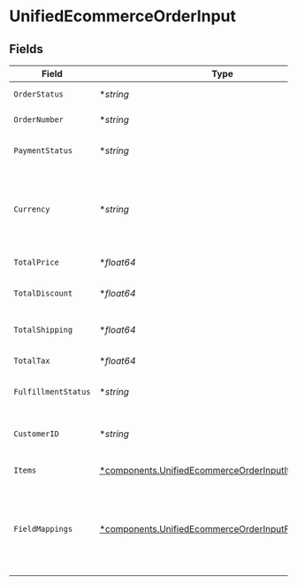 # UnifiedEcommerceOrderInput


## Fields

| Field                                                                                                                     | Type                                                                                                                      | Required                                                                                                                  | Description                                                                                                               |
| ------------------------------------------------------------------------------------------------------------------------- | ------------------------------------------------------------------------------------------------------------------------- | ------------------------------------------------------------------------------------------------------------------------- | ------------------------------------------------------------------------------------------------------------------------- |
| `OrderStatus`                                                                                                             | **string*                                                                                                                 | :heavy_minus_sign:                                                                                                        | The status of the order                                                                                                   |
| `OrderNumber`                                                                                                             | **string*                                                                                                                 | :heavy_minus_sign:                                                                                                        | The number of the order                                                                                                   |
| `PaymentStatus`                                                                                                           | **string*                                                                                                                 | :heavy_minus_sign:                                                                                                        | The payment status of the order                                                                                           |
| `Currency`                                                                                                                | **string*                                                                                                                 | :heavy_minus_sign:                                                                                                        | The currency of the order. Authorized value must be of type CurrencyCode (ISO 4217)                                       |
| `TotalPrice`                                                                                                              | **float64*                                                                                                                | :heavy_minus_sign:                                                                                                        | The total price of the order                                                                                              |
| `TotalDiscount`                                                                                                           | **float64*                                                                                                                | :heavy_minus_sign:                                                                                                        | The total discount on the order                                                                                           |
| `TotalShipping`                                                                                                           | **float64*                                                                                                                | :heavy_minus_sign:                                                                                                        | The total shipping cost of the order                                                                                      |
| `TotalTax`                                                                                                                | **float64*                                                                                                                | :heavy_minus_sign:                                                                                                        | The total tax on the order                                                                                                |
| `FulfillmentStatus`                                                                                                       | **string*                                                                                                                 | :heavy_minus_sign:                                                                                                        | The fulfillment status of the order                                                                                       |
| `CustomerID`                                                                                                              | **string*                                                                                                                 | :heavy_minus_sign:                                                                                                        | The UUID of the customer associated with the order                                                                        |
| `Items`                                                                                                                   | [*components.UnifiedEcommerceOrderInputItems](../../models/components/unifiedecommerceorderinputitems.md)                 | :heavy_minus_sign:                                                                                                        | The items in the order                                                                                                    |
| `FieldMappings`                                                                                                           | [*components.UnifiedEcommerceOrderInputFieldMappings](../../models/components/unifiedecommerceorderinputfieldmappings.md) | :heavy_minus_sign:                                                                                                        | The custom field mappings of the object between the remote 3rd party & Panora                                             |